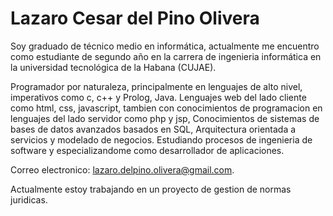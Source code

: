  # Lazaro Cesar del Pino Olivera

 Soy graduado de técnico medio en informática, 
 actualmente me encuentro como estudiante de segundo 
 año en la carrera de ingenieria informática en la 
 universidad tecnológica de la Habana (CUJAE).

 Programador por naturaleza, principalmente en 
 lenguajes de alto nivel, imperativos como c,
 c++ y Prolog, Java. Lenguajes web del lado cliente 
 como html, css, javascript, tambien con conocimientos 
 de programacion en lenguajes del lado servidor 
 como php y jsp, Conocimientos de sistemas de bases de 
 datos avanzados basados en SQL, Arquitectura orientada
 a servicios y modelado de negocios.
 Estudiando procesos de ingenieria de software y 
 especializandome como desarrollador de aplicaciones.

 Correo electronico:
 lazaro.delpino.olivera@gmail.com.

 Actualmente estoy trabajando en un proyecto de gestion de normas juridicas.


<!--
**ldelpino/ldelpino** is a ✨ _special_ ✨ repository because its `README.md` (this file) appears on your GitHub profile.

Here are some ideas to get you started:


- 🌱 I’m currently learning ...
- 👯 I’m looking to collaborate on ...
- 🤔 I’m looking for help with ...
- 💬 Ask me about ...
- 📫 How to reach me: ...
- 😄 Pronouns: ...
- ⚡ Fun fact: ...
-->
